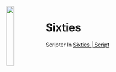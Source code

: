<img align='left' src='https://cdn.discordapp.com/attachments/876841802324402186/886360386947923978/JoMJKAG8.png' width='20%'>

# Sixties
Scripter In [Sixties | Script](https://discord.gg/fJSEG3uaBq)
